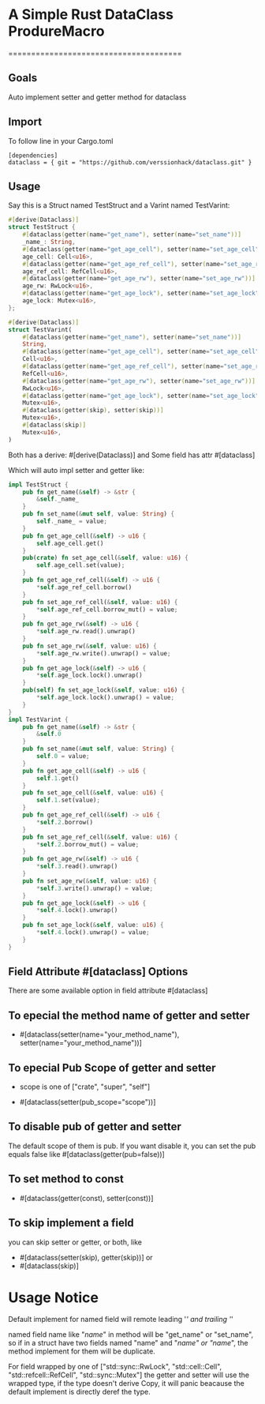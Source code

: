 # A Simple Rust DataClass ProdureMacro
======================================

## Goals

Auto implement setter and getter method for dataclass

## Import
To follow line in your Cargo.toml
```
[dependencies]
dataclass = { git = "https://github.com/verssionhack/dataclass.git" }
```

## Usage

Say this is a Struct named TestStruct and a Varint named TestVarint:
```rust
#[derive(Dataclass)]
struct TestStruct {
    #[dataclass(getter(name="get_name"), setter(name="set_name"))]
    _name_: String,
    #[dataclass(getter(name="get_age_cell"), setter(name="set_age_cell", pub_scope="crate"))]
    age_cell: Cell<u16>,
    #[dataclass(getter(name="get_age_ref_cell"), setter(name="set_age_ref_cell"))]
    age_ref_cell: RefCell<u16>,
    #[dataclass(getter(name="get_age_rw"), setter(name="set_age_rw"))]
    age_rw: RwLock<u16>,
    #[dataclass(getter(name="get_age_lock"), setter(name="set_age_lock", pub_scope="self"))]
    age_lock: Mutex<u16>,
};

#[derive(Dataclass)]
struct TestVarint(
    #[dataclass(getter(name="get_name"), setter(name="set_name"))]
    String,
    #[dataclass(getter(name="get_age_cell"), setter(name="set_age_cell"))]
    Cell<u16>,
    #[dataclass(getter(name="get_age_ref_cell"), setter(name="set_age_ref_cell"))]
    RefCell<u16>,
    #[dataclass(getter(name="get_age_rw"), setter(name="set_age_rw"))]
    RwLock<u16>,
    #[dataclass(getter(name="get_age_lock"), setter(name="set_age_lock"))]
    Mutex<u16>,
    #[dataclass(getter(skip), setter(skip))]
    Mutex<u16>,
    #[dataclass(skip)]
    Mutex<u16>,
)
```
Both has a derive: #[derive(Dataclass)] and Some field has attr #[dataclass]

Which will auto impl setter and getter like:

```rust
impl TestStruct {
    pub fn get_name(&self) -> &str {
        &self._name_
    }
    pub fn set_name(&mut self, value: String) {
        self._name_ = value;
    }
    pub fn get_age_cell(&self) -> u16 {
        self.age_cell.get()
    }
    pub(crate) fn set_age_cell(&self, value: u16) {
        self.age_cell.set(value);
    }
    pub fn get_age_ref_cell(&self) -> u16 {
        *self.age_ref_cell.borrow()
    }
    pub fn set_age_ref_cell(&self, value: u16) {
        *self.age_ref_cell.borrow_mut() = value;
    }
    pub fn get_age_rw(&self) -> u16 {
        *self.age_rw.read().unwrap()
    }
    pub fn set_age_rw(&self, value: u16) {
        *self.age_rw.write().unwrap() = value;
    }
    pub fn get_age_lock(&self) -> u16 {
        *self.age_lock.lock().unwrap()
    }
    pub(self) fn set_age_lock(&self, value: u16) {
        *self.age_lock.lock().unwrap() = value;
    }
}
impl TestVarint {
    pub fn get_name(&self) -> &str {
        &self.0
    }
    pub fn set_name(&mut self, value: String) {
        self.0 = value;
    }
    pub fn get_age_cell(&self) -> u16 {
        self.1.get()
    }
    pub fn set_age_cell(&self, value: u16) {
        self.1.set(value);
    }
    pub fn get_age_ref_cell(&self) -> u16 {
        *self.2.borrow()
    }
    pub fn set_age_ref_cell(&self, value: u16) {
        *self.2.borrow_mut() = value;
    }
    pub fn get_age_rw(&self) -> u16 {
        *self.3.read().unwrap()
    }
    pub fn set_age_rw(&self, value: u16) {
        *self.3.write().unwrap() = value;
    }
    pub fn get_age_lock(&self) -> u16 {
        *self.4.lock().unwrap()
    }
    pub fn set_age_lock(&self, value: u16) {
        *self.4.lock().unwrap() = value;
    }
}
```

## Field Attribute #[dataclass] Options

There are some available option in field attribute #[dataclass]

## To epecial the method name of getter and setter

* #[dataclass(setter(name="your_method_name"), setter(name="your_method_name"))]

## To epecial Pub Scope of getter and setter

* scope is one of ["crate", "super", "self"]

* #[dataclass(setter(pub_scope="scope"))]

## To disable pub of getter and setter

The default scope of them is pub.
If you want disable it, you can set the pub equals false like #[dataclass(getter(pub=false))]

## To set method to const

* #[dataclass(getter(const), setter(const))]

## To skip implement a field

you can skip setter or getter, or both, like

* #[dataclass(setter(skip), getter(skip))]
or
* #[dataclass(skip)]

# Usage Notice

Default implement for named field will remote leading '_' and trailing '_'

named field name like "_name_" in method will be "get_name" or "set_name",
so if in a struct have two fields named "name" and "_name" or "name_",
the method implement for them will be duplicate.

For field wrapped by one of ["std::sync::RwLock", "std::cell::Cell", "std::refcell::RefCell", "std::sync::Mutex"]
the getter and setter will use the wrapped type, 
if the type doesn't derive Copy, it will panic beacause the default implement is directly deref the type.
